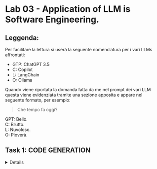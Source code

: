 # Lab 03 - Application of LLM is Software Engineering.
## Leggenda:
Per facilitare la lettura si userà la seguente nomenclatura per i vari LLMs affrontati: 
* GTP: ChatGPT 3.5
* C: Copilot
* L: LangChain
* O: Ollama

Quando viene riportata la domanda fatta da me nel prompt dei vari LLM questa viene evidenziata tramite una sezione apposita e appare nel seguente formato, per esempio:
> Che tempo fa oggi?

GPT: Bello. \
C: Brutto. \
L: Nuvoloso. \
O: Pioverà.

## Task 1: CODE GENERATION
<details>
<br>
**Goal**: evaluate the effectiveness of various LLMs in generating solutions for OOP exam from previous years.
**Task**: utilize multiple LLMs (such as ChatGPT, GitHub Copilot, and Codex) to attempt solving past OOP exam questions. Assess which models deliver accurate solutions and document
any modifications you apply to enhance the models’ responses.
**Additional Task**: experiment with different prompting strategies (e.g., zero-shot, few-shot) to understand their impact on solutions

## Task 1: Implementazione.
Come caso d'uso ho voluto prendere la soluzione `a01a.e2` al seguente [repo](https://bitbucket.org/mviroli/workspace/repositories/) che ha la seguente specifica:
```txt
Scopo di questo esercizio è realizzare una GUI con l'aspetto mostrato nell'immagine fig1.png, fornita, 
che realizza la possibilità di selezionare un insieme di celle non contigue, per poi farle traslare
tutte insieme in alto-destra:
1 - l'utente clicka su una cella qualunque della griglia, e questa si numera incrementalmente
2 - può continuare a selezionare più celle, a patto che non ne selezioni una adiacente a una già numerata (fig 1)
3 - alla prima pressione su una cella *adiacente a una numerata* (orizzontale/verticale/diagonale), allora tutte le celle numerate si spostano in alto-destra di una posizione (fig 2)
4 - ad ogni altra successiva pressione di qualunque cella, tutte le celle numerate si spostano ulteriormente in alto-destra di una posizione (fig 3)
5 - non appena una pressione causerebbe l'uscita dalla griglia di una cella numerata (fig 3), a quel punto l'applicazione si chiuda

Sono considerati opzionali ai fini della possibilità di correggere l'esercizio, ma concorrono comunque 
al raggiungimento della totalità del punteggio:
- scorporamento via delegazione di tutti gli aspetti che non sono di view in una interfaccia+classe esterna
- gestione della fine del gioco
 
La classe GUI fornita, da modificare, include codice che potrebbe essere utile per la soluzione.

Indicazioni di punteggio:
- correttezza della parte obbligatoria: 10 punti
- qualità della parte opzionale: 5 punti
- correttezza della parte opzionale: 2 punti

```

Dunque, come primo passo ho fornito questo contesto ai vari LLM, altrimenti non avrebbero potuto rispondere alle domande in maniera sensata. Cosa si intende con contesto? Ciascuno di essi (in diversi modi) ha bisogno di conoscere la specifica intera del laboratorio e il codice delle classi implementate, che essa sia fornita tramite prompt per chi ne ha uno (come ChatGPT) o tramite qualsiasi altro mezzo, per esempio Copilot abilita un pulsante per visualizzare il contenuto delle classi prima di fargli una domanda.
> [!NOTE]  
> Poiché in ogni caso gli LLM capaci di tradurre in altre lingue effettuano internamente una conversione in inglese, per questioni di performance e riduzione di ambiguità delle parole si è scelto di scrivere direttamente in questa lingua.

A questo punto, la prima domanda è stata: 

> Given the context I've provided you, can you implement every point?

GPT: 
``` To implement the requirements, we need to make several modifications to the provided code. Below is the modified code with comments explaining the changes: package a01a.e2;

import javax.swing.*;
import java.awt.*;
import java.awt.event.ActionEvent;
import java.awt.event.ActionListener;
import java.util.ArrayList;
import java.util.List;

public class GUI extends JFrame {

    private static final long serialVersionUID = -6218820567019985015L;
    private final List<JButton> cells = new ArrayList<>();
    private final List<Pair<Integer, Integer>> selectedCells = new ArrayList<>(); // To store selected cells

    public GUI(int size) {
        this.setDefaultCloseOperation(EXIT_ON_CLOSE);
        this.setSize(100 * size, 100 * size);

        JPanel panel = new JPanel(new GridLayout(size, size));
        this.getContentPane().add(panel);

        ActionListener al = e -> {
            var jb = (JButton) e.getSource();
            handleCellClick(jb);
        };

        for (int i = 0; i < size; i++) {
            for (int j = 0; j < size; j++) {
                var pos = new Pair<>(j, i);
                final JButton jb = new JButton(pos.toString());
                this.cells.add(jb);
                jb.addActionListener(al);
                panel.add(jb);
            }
        }
        this.setVisible(true);
    }

    // Method to handle cell click
    private void handleCellClick(JButton clickedButton) {
        int index = cells.indexOf(clickedButton);
        Pair<Integer, Integer> clickedPos = new Pair<>(index % 10, index / 10);

        // Check if the clicked cell is adjacent to a numbered cell
        if (isAdjacentToNumberedCell(clickedPos)) {
            moveNumberedCells(); // Move all numbered cells to the top-right
        }

        // Update the selected cells and number them
        selectedCells.add(clickedPos);
        updateCellNumbers();
        
        // Check if the selected cells exceed the grid boundaries
        if (!areCellsWithinBounds()) {
            JOptionPane.showMessageDialog(this, "Game Over");
            System.exit(0);
        }
    }

    // Method to check if the clicked cell is adjacent to a numbered cell
    private boolean isAdjacentToNumberedCell(Pair<Integer, Integer> clickedPos) {
        for (Pair<Integer, Integer> pos : selectedCells) {
            if (Math.abs(pos.getX() - clickedPos.getX()) <= 1 && Math.abs(pos.getY() - clickedPos.getY()) <= 1) {
                return true;
            }
        }
        return false;
    }

    // Method to move all numbered cells to the top-right
    private void moveNumberedCells() {
        for (JButton cell : cells) {
            int index = cells.indexOf(cell);
            Pair<Integer, Integer> pos = new Pair<>(index % 10, index / 10);
            if (selectedCells.contains(pos)) {
                cell.setText(""); // Clear the text of the numbered cells
            }
        }
        selectedCells.clear(); // Clear the selected cells list
    }

    // Method to update cell numbers
    private void updateCellNumbers() {
        int count = 0;
        for (Pair<Integer, Integer> pos : selectedCells) {
            int index = pos.getX() + pos.getY() * 10;
            cells.get(index).setText(String.valueOf(count));
            count++;
        }
    }

    // Method to check if selected cells are within grid boundaries
    private boolean areCellsWithinBounds() {
        for (Pair<Integer, Integer> pos : selectedCells) {
            if (pos.getX() >= 10 || pos.getY() >= 10) {
                return false;
            }
        }
        return true;
    }

    public static void main(String[] args) throws java.io.IOException {
        new GUI(10);
    }
}
```

Ciò che sale subito all'occhio nella soluzione fornita è il fatto che GPT predilige sempre a unificare la soluzione ad un unico file evitando quelli che sono i buon principi di mantenimento del codice. Questo può essere ovviato chiedendo esplicitamente la suddivisione in classi. La soluzione fornita non è ottimale in quanto presenta diversi problemi evidenti:
1. La GUI non è come dovrebbe essere, infatti questo è l'aspetto che essa assume facendo eseguire il codice generato.
<p align="center">
  <img width="60%" height="60%" src="./img/grid.png" alt = "image_of_the_grid" />
</p>
3. Posso numerare infinite celle purché queste siano di distanza adeguata, ma quando ne numero una adiacente azzera quelle precedenti (simulando un Game Over) e inserisce uno zero nella nuova cella selezionata e le celle non si muovono mai perciò non rispetta interamente i requirements funzionali richiesti.
<p align="center">
  <img width="50%" height="50%" src="./img/grid_playing.png" alt = "image_of_the_grid_playing" />
  <img width="50%" height="50%" src="./img/grid_game_over.png" alt = "image_of_the_grid_ending" />
</p>

C: Brutto. \
L: Nuvoloso. \
O: Pioverà.
</details>
